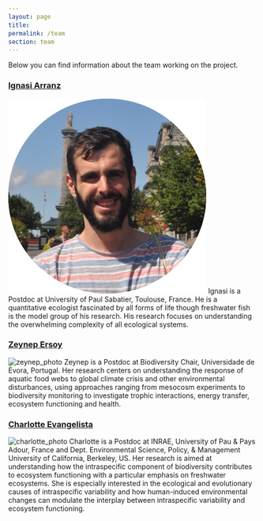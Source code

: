 ```yaml
---
layout: page
title: 
permalink: /team
section: team
---
```

Below you can find information about the team working on the project.

### [Ignasi Arranz](https://www.ignasiarranz.com)
![ignasi_photo](/assets/img/ignasi_photo.png "Ignasi")
Ignasi is a Postdoc at University of Paul Sabatier, Toulouse, France. He is a quantitative ecologist fascinated by all forms of life though freshwater fish is the model group of his research. His research focuses on understanding the overwhelming complexity of all ecological systems.

### [Zeynep Ersoy](https://zeynepersoy.com)
![zeynep_photo](/assets/img/zeynep_photo.jpg "Zeynep")
Zeynep is a Postdoc at Biodiversity Chair, Universidade de Évora, Portugal. Her research centers on understanding the response of aquatic food webs to global climate crisis and other environmental disturbances, using approaches ranging from mesocosm experiments to biodiversity monitoring to investigate trophic interactions, energy transfer, ecosystem functioning and health.

### [Charlotte Evangelista](https://charlotteevangelista.weebly.com)
![charlotte_photo](/assets/img/charlotte.jpg "Charlotte")
Charlotte is a Postdoc at INRAE, University of Pau & Pays Adour, France and
Dept. Environmental Science, Policy, & Management
University of California, Berkeley, US.  Her research is aimed at understanding how the intraspecific component of biodiversity contributes to ecosystem functioning with a particular emphasis on freshwater ecosystems. She is especially interested in the ecological and evolutionary causes of intraspecific variability and how human-induced environmental changes can modulate the interplay between intraspecific variability and ecosystem functioning.
